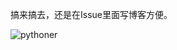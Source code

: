 搞来搞去，还是在Issue里面写博客方便。

![pythoner](https://cloud.githubusercontent.com/assets/2840435/11452481/ceac1704-9623-11e5-9cd8-f5edb5747812.png)

